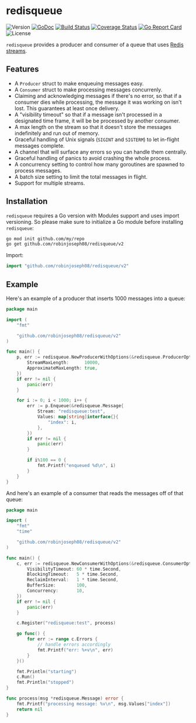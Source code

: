 # redisqueue

![Version](https://img.shields.io/badge/version-v2.1.0-green.svg)
[![GoDoc](https://godoc.org/github.com/robinjoseph08/redisqueue?status.svg)](https://pkg.go.dev/github.com/robinjoseph08/redisqueue/v2?tab=doc)
[![Build Status](https://travis-ci.org/robinjoseph08/redisqueue.svg?branch=master)](https://travis-ci.org/robinjoseph08/redisqueue)
[![Coverage Status](https://coveralls.io/repos/github/robinjoseph08/redisqueue/badge.svg?branch=master)](https://coveralls.io/github/robinjoseph08/redisqueue?branch=master)
[![Go Report Card](https://goreportcard.com/badge/github.com/robinjoseph08/redisqueue)](https://goreportcard.com/report/github.com/robinjoseph08/redisqueue)
![License](https://img.shields.io/github/license/robinjoseph08/redisqueue.svg)

`redisqueue` provides a producer and consumer of a queue that uses [Redis
streams](https://redis.io/topics/streams-intro).

## Features

- A `Producer` struct to make enqueuing messages easy.
- A `Consumer` struct to make processing messages concurrenly.
- Claiming and acknowledging messages if there's no error, so that if a consumer
  dies while processing, the message it was working on isn't lost. This
  guarantees at least once delivery.
- A "visibility timeout" so that if a message isn't processed in a designated
  time frame, it will be be processed by another consumer.
- A max length on the stream so that it doesn't store the messages indefinitely
  and run out of memory.
- Graceful handling of Unix signals (`SIGINT` and `SIGTERM`) to let in-flight
  messages complete.
- A channel that will surface any errors so you can handle them centrally.
- Graceful handling of panics to avoid crashing the whole process.
- A concurrency setting to control how many goroutines are spawned to process
  messages.
- A batch size setting to limit the total messages in flight.
- Support for multiple streams.

## Installation

`redisqueue` requires a Go version with Modules support and uses import
versioning. So please make sure to initialize a Go module before installing
`redisqueue`:

```sh
go mod init github.com/my/repo
go get github.com/robinjoseph08/redisqueue/v2
```

Import:

```go
import "github.com/robinjoseph08/redisqueue/v2"
```

## Example

Here's an example of a producer that inserts 1000 messages into a queue:

```go
package main

import (
	"fmt"

	"github.com/robinjoseph08/redisqueue/v2"
)

func main() {
	p, err := redisqueue.NewProducerWithOptions(&redisqueue.ProducerOptions{
		StreamMaxLength:      10000,
		ApproximateMaxLength: true,
	})
	if err != nil {
		panic(err)
	}

	for i := 0; i < 1000; i++ {
		err := p.Enqueue(&redisqueue.Message{
			Stream: "redisqueue:test",
			Values: map[string]interface{}{
				"index": i,
			},
		})
		if err != nil {
			panic(err)
		}

		if i%100 == 0 {
			fmt.Printf("enqueued %d\n", i)
		}
	}
}
```

And here's an example of a consumer that reads the messages off of that queue:

```go
package main

import (
	"fmt"
	"time"

	"github.com/robinjoseph08/redisqueue/v2"
)

func main() {
	c, err := redisqueue.NewConsumerWithOptions(&redisqueue.ConsumerOptions{
		VisibilityTimeout: 60 * time.Second,
		BlockingTimeout:   5 * time.Second,
		ReclaimInterval:   1 * time.Second,
		BufferSize:        100,
		Concurrency:       10,
	})
	if err != nil {
		panic(err)
	}

	c.Register("redisqueue:test", process)

	go func() {
		for err := range c.Errors {
			// handle errors accordingly
			fmt.Printf("err: %+v\n", err)
		}
	}()

	fmt.Println("starting")
	c.Run()
	fmt.Println("stopped")
}

func process(msg *redisqueue.Message) error {
	fmt.Printf("processing message: %v\n", msg.Values["index"])
	return nil
}
```
